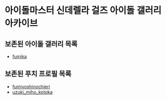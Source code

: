 # 아이돌마스터 신데렐라 걸즈 아이돌 갤러리 아카이브

## 보존된 아이돌 갤러리 목록
* [fumika](idols/fumika)

## 보존된 푸치 프로필 목록
* [fumiyoshinochieri](etc/puchi/fumiyoshinochieri)
* [uzuki_miho_kotoka](etc/puchi/uzuki_miho_kotoka)
